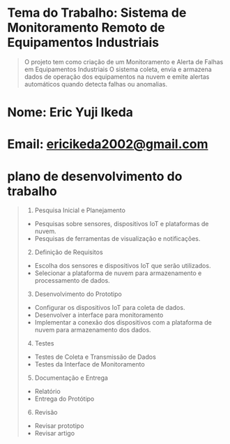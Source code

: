 # Tema do Trabalho: Sistema de Monitoramento Remoto de Equipamentos Industriais
>
> O projeto tem como criação de um Monitoramento e Alerta de Falhas em Equipamentos Industriais O sistema coleta, envia e armazena dados de operação dos equipamentos na nuvem e emite alertas automáticos quando detecta falhas ou anomalias.
>
# Nome: Eric Yuji Ikeda
# Email: ericikeda2002@gmail.com
>
# plano de desenvolvimento do trabalho
>
> 1. Pesquisa Inicial e Planejamento
>
>  - Pesquisas sobre sensores, dispositivos IoT e plataformas de nuvem.
>  - Pesquisas de ferramentas de visualização e notificações.
> 
> 2. Definição de Requisitos 
>
>  - Escolha dos sensores e dispositivos IoT que serão utilizados.
>  - Selecionar a plataforma de nuvem para armazenamento e processamento de dados.
> 
> 3. Desenvolvimento do Prototipo 
>   
>  - Configurar os dispositivos IoT para coleta de dados.
>  - Desenvolver a interface para monitoramento
>  - Implementar a conexão dos dispositivos com a plataforma de nuvem para armazenamento dos dados.
>
> 4. Testes
>  - Testes de Coleta e Transmissão de Dados
>  - Testes da Interface de Monitoramento
>  
> 5. Documentação e Entrega 
>  - Relatório
>  - Entrega do Protótipo
>
> 6. Revisão
>  - Revisar prototipo
>  - Revisar artigo  
>
>
>
>
>
